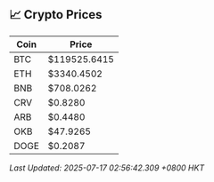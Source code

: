 ## 📈 Crypto Prices

| Coin | Price |
| ---- | ----- |
| BTC | $119525.6415 |
| ETH | $3340.4502 |
| BNB | $708.0262 |
| CRV | $0.8280 |
| ARB | $0.4480 |
| OKB | $47.9265 |
| DOGE | $0.2087 |

_Last Updated: 2025-07-17 02:56:42.309 +0800 HKT_